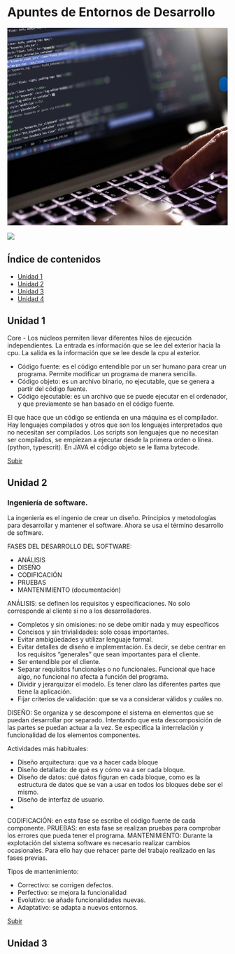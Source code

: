 <a name="top"></a>
 
# Apuntes de Entornos de Desarrollo

<p align="center">
   <img width="850" height="450" src="https://github.com/mdrp93/ENTORNOS-1-DAW/blob/main/entornos-de-desarrollo-2.jpg">
                                                                                                                  
<p align="left">
   <img src="https://img.shields.io/badge/STATUS-EN%20DESAROLLO-green">
   </p>

## Índice de contenidos
* [Unidad 1](#item1)
* [Unidad 2](#item2)
* [Unidad 3](#item3)
* [Unidad 4](#item4)

<a name="item1"></a>
## Unidad 1

Core - Los núcleos permiten llevar diferentes hilos de ejecución independientes. 
La entrada es información que se lee del exterior hacia la cpu.
La salida es la información que se lee desde la cpu al exterior. 

* Código fuente: es el código entendible por un ser humano para crear un programa. Permite modificar un programa de manera sencilla. 
* Código objeto: es un archivo binario, no ejecutable, que se genera a partir del código fuente. 
* Código ejecutable: es un archivo que se puede ejecutar en el ordenador, y que previamente se han basado en el código fuente. 

El que hace que un código se entienda en una máquina es el compilador. 
Hay lenguajes compilados y otros que son los lenguajes interpretados que no necesitan ser compilados. 
Los scripts son lenguajes que no necesitan ser compilados, se empiezan a ejecutar desde la primera orden o línea. (python, typescrit). 
En JAVA el código objeto se le llama bytecode. 

[Subir](#top)
 
<a name="item2"></a>
## Unidad 2

### Ingeniería de software. 
La ingeniería es el ingenio de crear un diseño. Principios y metodologías para desarrollar y mantener el software.
Ahora se usa el término desarrollo de software.

FASES DEL DESARROLLO DEL SOFTWARE:
   * ANÁLISIS 
   * DISEÑO 
   * CODIFICACIÓN
   * PRUEBAS 
   * MANTENIMIENTO (documentación)

ANÁLISIS: se definen los requisitos y especificaciones. No solo corresponde al cliente si no a los desarrolladores.
   - Completos y sin omisiones: no se debe omitir nada y muy específicos
   - Concisos y sin trivialidades: solo cosas importantes. 
   - Evitar ambigüedades y utilizar lenguaje formal. 
   - Evitar detalles de diseño e implementación. Es decir, se debe centrar en los requisitos “generales” que sean importantes para el cliente. 
   - Ser entendible por el cliente. 
   - Separar requisitos funcionales o no funcionales. Funcional que hace algo, no funcional no afecta a función del programa. 
   - Dividir y jerarquizar el modelo. Es tener claro las diferentes partes que tiene la aplicación.  
   - Fijar criterios de validación: que se va a considerar válidos y cuáles no.

DISEÑO: Se organiza y se descompone el sistema  en elementos que se puedan desarrollar por separado. Intentando que esta descomposición de las partes  se puedan actuar a la vez. 
Se especifica la interrelación y funcionalidad de los elementos componentes.

   Actividades más habituales:
   - Diseño arquitectura: que va a hacer cada bloque
   - Diseño detallado: de qué es y cómo va a ser cada bloque.
   - Diseño de datos: qué datos figuran en cada bloque, como es la estructura de datos que se van a usar en todos los bloques debe ser el mismo. 
   - Diseño de interfaz de usuario.
   - 
CODIFICACIÓN: en esta fase se escribe el código fuente de cada componente. 
PRUEBAS: en esta fase se realizan pruebas para comprobar los errores que pueda tener el programa. 
MANTENIMIENTO: Durante la explotación del sistema software es necesario realizar cambios ocasionales. Para ello hay que rehacer parte del trabajo realizado en las fases previas.

Tipos de mantenimiento: 
   * Correctivo: se corrigen defectos.
   * Perfectivo: se mejora la funcionalidad
   * Evolutivo: se añade funcionalidades nuevas.
   * Adaptativo: se adapta a nuevos entornos.
   





[Subir](#top)
 
<a name="item2"></a>
## Unidad 3
